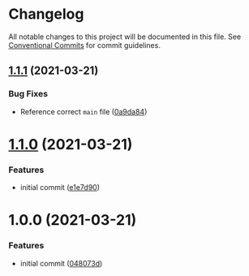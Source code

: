 # Changelog

All notable changes to this project will be documented in this file. See
[Conventional Commits](https://conventionalcommits.org) for commit guidelines.

## [1.1.1](https://github.com/cobraz/generate-runtypes/compare/v1.1.0...v1.1.1) (2021-03-21)


### Bug Fixes

* Reference correct `main` file ([0a9da84](https://github.com/cobraz/generate-runtypes/commit/0a9da84008fea6c66d71212460f4f12cd2ae49a6))

# [1.1.0](https://github.com/cobraz/generate-runtypes/compare/v1.0.0...v1.1.0) (2021-03-21)


### Features

* initial commit ([e1e7d90](https://github.com/cobraz/generate-runtypes/commit/e1e7d90a015b9ebd2bb35becca5a144b8d1b2fe2))

# 1.0.0 (2021-03-21)


### Features

* initial commit ([048073d](https://github.com/cobraz/generate-runtypes/commit/048073dc45dab424e280a976ec6586aa500224d9))
